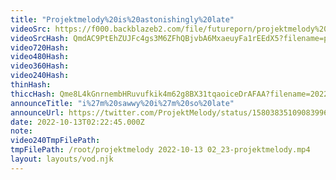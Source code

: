 ```yaml
---
title: "Projektmelody%20is%20astonishingly%20late"
videoSrc: https://f000.backblazeb2.com/file/futureporn/projektmelody%202022-10-13%2002_23-projektmelody.mp4
videoSrcHash: QmdAC9PtEhZUJFc4gs3M6ZFhQBjvbA6MxaeuyFa1rEEdX5?filename=projektmelody-chaturbate-20221013T022245Z-source.mp4
video720Hash: 
video480Hash: 
video360Hash: 
video240Hash: 
thinHash: 
thiccHash: Qme8L4kGnrnembHRuvufkik4m62g8BX31tqaoiceDrAFAA?filename=20221013T022245Z-thicc.jpg
announceTitle: "i%27m%20sawwy%20i%27m%20so%20late"
announceUrl: https://twitter.com/ProjektMelody/status/1580383510908399616
date: 2022-10-13T02:22:45.000Z
note: 
video240TmpFilePath: 
tmpFilePath: /root/projektmelody 2022-10-13 02_23-projektmelody.mp4
layout: layouts/vod.njk
---
```

